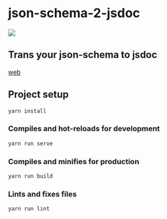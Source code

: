 # json-schema-2-jsdoc

![](https://travis-ci.com/mizuka-wu/json-schema-to-jsdoc.svg?branch=master)

## Trans your json-schema to jsdoc

[web](https://www.mizuka.top/json-schema-to-jsdoc/)

## Project setup

```
yarn install
```

### Compiles and hot-reloads for development

```
yarn run serve
```

### Compiles and minifies for production

```
yarn run build
```

### Lints and fixes files

```
yarn run lint
```

